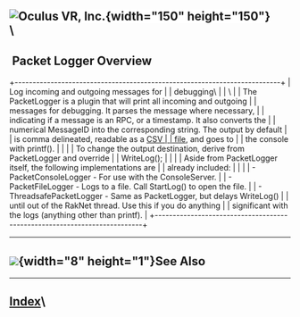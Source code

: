 <span style="background-color: rgb(255, 255, 255);">![Oculus VR,
Inc.](RakNet_Icon_Final-copy.jpg){width="150" height="150"}</span>\
\
  -------------------------
   Packet Logger Overview
  -------------------------

+--------------------------------------------------------------------------+
| <span class="RakNetBlueHeader">Log incoming and outgoing messages for    |
| debugging</span>\                                                        |
| \                                                                        |
| The PacketLogger is a plugin that will print all incoming and outgoing   |
| messages for debugging. It parses the message where necessary,           |
| indicating if a message is an RPC, or a timestamp. It also converts the  |
| numerical MessageID into the corresponding string. The output by default |
| is comma delineated, readable as a [CSV                                  |
| file](http://en.wikipedia.org/wiki/Comma-separated_values), and goes to  |
| the console with printf().                                               |
|                                                                          |
| To change the output destination, derive from PacketLogger and override  |
| WriteLog();                                                              |
|                                                                          |
| Aside from PacketLogger itself, the following implementations are        |
| already included:                                                        |
|                                                                          |
| -   PacketConsoleLogger - For use with the ConsoleServer.                |
| -   PacketFileLogger - Logs to a file. Call StartLog() to open the file. |
| -   ThreadsafePacketLogger - Same as PacketLogger, but delays WriteLog() |
|     until out of the RakNet thread. Use this if you do anything          |
|     significant with the logs (anything other than printf).              |
+--------------------------------------------------------------------------+

  -----------------------------------------------
  ![](spacer.gif){width="8" height="1"}See Also
  -----------------------------------------------

  ----------------------
  [Index](index.html)\
  ----------------------


